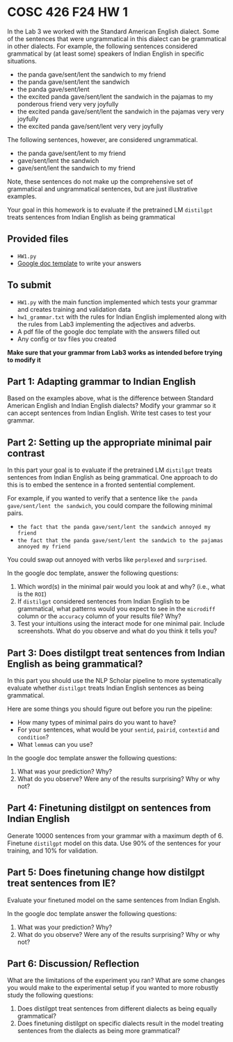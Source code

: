# COSC 426 F24 HW 1

In the Lab 3 we worked with the Standard American English dialect. Some of the sentences that were ungrammatical in this dialect can be grammatical in other dialects. For example, the following sentences considered grammatical by (at least some) speakers of Indian English in specific situations.

- the panda gave/sent/lent the sandwich to my friend 
- the panda gave/sent/lent the sandwich
- the panda gave/sent/lent 
- the excited panda gave/sent/lent the sandwich in the pajamas to my ponderous friend very very joyfully
- the excited panda gave/sent/lent the sandwich in the pajamas very very joyfully
- the excited panda gave/sent/lent very very joyfully

The following sentences, however, are considered ungrammatical. 

- the panda gave/sent/lent to my friend 
- gave/sent/lent the sandwich 
- gave/sent/lent the sandwich to my friend


Note, these sentences do not make up the comprehensive set of grammatical and ungrammatical sentences, but are just illustrative examples. 

Your goal in this homework is to evaluate if the pretrained LM `distilgpt` treats sentences from Indian English as being grammatical

## Provided files

- `HW1.py`
- [Google doc template](https://docs.google.com/document/d/1vQolsfncqGbVwt4DWeV2HZhZDCbYm9N6x0M3-Dz1ZYA/edit?usp=sharing) to write your answers

## To submit

- `HW1.py` with the main function implemented which tests your grammar and creates training and validation data
- `hw1_grammar.txt` with the rules for Indian English implemented along with the rules from Lab3 implementing the adjectives and adverbs. 
- A pdf file of the google doc template with the answers filled out
- Any config or tsv files you created

**Make sure that your grammar from Lab3 works as intended before trying to modify it**

## Part 1: Adapting grammar to Indian English

Based on the examples above, what is the difference between Standard American English and Indian English dialects? Modify your grammar so it can accept sentences from Indian English. Write test cases to test your grammar. 

## Part 2: Setting up the appropriate minimal pair contrast

In this part your goal is to evaluate if the pretrained LM `distilgpt` treats sentences from Indian English as being grammatical. One approach to do this is to embed the sentence in a fronted sentential complement.  

For example, if you wanted to verify that a sentence like `the panda gave/sent/lent the sandwich`, you could compare the following minimal pairs. 

- `the fact that the panda gave/sent/lent the sandwich annoyed my friend`
- `the fact that the panda gave/sent/lent the sandwich to the pajamas annoyed my friend `

You could swap out annoyed with verbs like `perplexed` and `surprised`. 

In the google doc template, answer the following questions: 

1. Which word(s) in the minimal pair would you look at and why? (i.e., what is the `ROI`)
2. If `distilgpt` considered sentences from Indian English to be grammatical, what patterns would you expect to see in the `microdiff` column or the `accuracy` column of your results file? Why? 
3. Test your intuitions using the interact mode for one minimal pair. Include screenshots. What do you observe and what do you think it tells you? 

## Part 3: Does distilgpt treat sentences from Indian English as being grammatical? 

In this part you should use the NLP Scholar pipeline to more systematically evaluate whether `distilgpt` treats Indian English sentences as being grammatical.

Here are some things you should figure out before you run the pipeline: 

- How many types of minimal pairs do you want to have? 
- For your sentences, what would be your `sentid`, `pairid`, `contextid` and `condition`?
- What `lemma`s can you use? 

In the google doc template answer the following questions: 

1. What was your prediction? Why? 
2. What do you observe? Were any of the results surprising? Why or why not?   

## Part 4: Finetuning distilgpt on sentences from Indian English 

Generate 10000 sentences from your grammar with a maximum depth of 6. Finetune `distilgpt` model on this data. Use 90% of the sentences for your training, and 10% for validation. 

## Part 5: Does finetuning change how distilgpt treat sentences from IE?

Evaluate your finetuned model on the same sentences from Indian Englsh. 

In the google doc template answer the following questions: 

1. What was your prediction? Why? 
2. What do you observe? Were any of the results surprising? Why or why not?  

## Part 6: Discussion/ Reflection

What are the limitations of the experiment you ran? What are some changes you would make to the experimental setup if you wanted to more robustly study the following questions: 

1. Does distilgpt treat sentences from different dialects as being equally grammatical? 
2. Does finetuning distilgpt on specific dialects result in the model treating sentences from the dialects as being more grammatical? 





